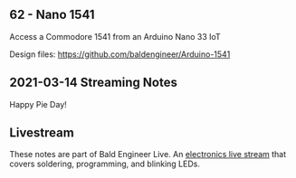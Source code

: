 ## 62 - Nano 1541
Access a Commodore 1541 from an Arduino Nano 33 IoT

Design files: https://github.com/baldengineer/Arduino-1541

## 2021-03-14 Streaming Notes
Happy Pie Day!

## Livestream
These notes are part of Bald Engineer Live. An [electronics live stream](https://twitch.tv/baldengineer) that covers soldering, programming, and blinking LEDs.